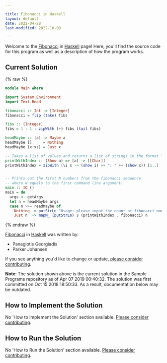 ```yaml
---

title: Fibonacci in Haskell
layout: default
date: 2022-04-28
last-modified: 2022-10-09

---
```


Welcome to the [Fibonacci](https://sampleprograms.io/projects/fibonacci) in [Haskell](https://sampleprograms.io/languages/haskell) page! Here, you'll find the source code for this program as well as a description of how the program works.

## Current Solution

{% raw %}

```haskell
module Main where

import System.Environment
import Text.Read

fibonacci :: Int -> [Integer]
fibonacci = flip (take) fibs

fibs :: [Integer]
fibs = 1 : 1 : zipWith (+) fibs (tail fibs)

headMaybe :: [a] -> Maybe a
headMaybe []     = Nothing
headMaybe (x:xs) = Just x

-- Takes a list of values and returns a list of strings in the format "ONE_BASED_INDEX: VALUE"
printWithIndex :: (Show a) => [a] -> [[Char]]
printWithIndex = zipWith (\i x -> (show i) ++ ": " ++ (show x)) [1..]


-- Prints out the first N numbers from the fibonacci sequence
-- where N equals to the first command line argument.
main :: IO ()
main = do
  args <- getArgs
  let n = headMaybe args
  case n >>= readMaybe of
    Nothing -> putStrLn "Usage: please input the count of fibonacci numbers to output"
    Just n  -> mapM_ (putStrLn) $ (printWithIndex . fibonacci) n
```

{% endraw %}

[Fibonacci](https://sampleprograms.io/projects/fibonacci) in [Haskell](https://sampleprograms.io/languages/haskell) was written by:

- Panagiotis Georgiadis
- Parker Johansen

If you see anything you'd like to change or update, [please consider contributing](https://github.com/TheRenegadeCoder/sample-programs).

**Note**: The solution shown above is the current solution in the Sample Programs repository as of Apr 07 2019 00:40:32. The solution was first committed on Oct 15 2018 18:50:33. As a result, documentation below may be outdated.

## How to Implement the Solution

No 'How to Implement the Solution' section available. [Please consider contributing](https://github.com/TheRenegadeCoder/sample-programs-website).

## How to Run the Solution

No 'How to Run the Solution' section available. [Please consider contributing](https://github.com/TheRenegadeCoder/sample-programs-website).